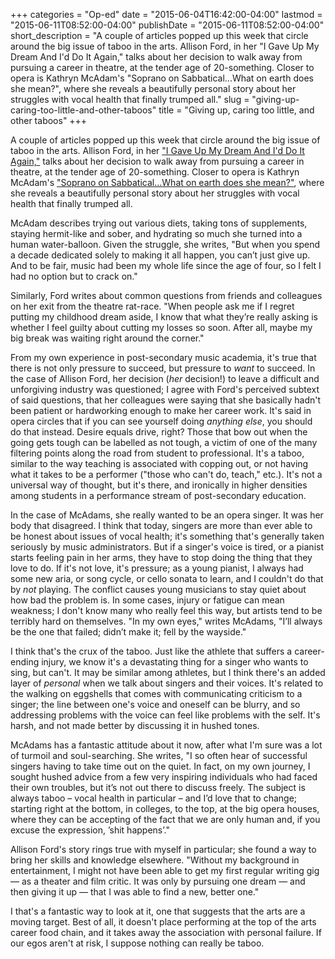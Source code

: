 +++
categories = "Op-ed"
date = "2015-06-04T16:42:00-04:00"
lastmod = "2015-06-11T08:52:00-04:00"
publishDate = "2015-06-11T08:52:00-04:00"
short_description = "A couple of articles popped up this week that circle around the big issue of taboo in the arts. Allison Ford, in her &quot;I Gave Up My Dream And I&#039;d Do It Again,&quot; talks about her decision to walk away from pursuing a career in theatre, at the tender age of 20-something. Closer to opera is Kathryn McAdam&#039;s &quot;Soprano on Sabbatical...What on earth does she mean?&quot;, where she reveals a beautifully personal story about her struggles with vocal health that finally trumped all."
slug = "giving-up-caring-too-little-and-other-taboos"
title = "Giving up, caring too little, and other taboos"
+++

A couple of articles popped up this week that circle around the big issue of taboo in the arts. Allison Ford, in her ["I Gave Up My Dream And I'd Do It Again,"](http://www.thegloss.com/2012/06/05/career/i-gave-up-my-dream-and-id-do-it-again-731/) talks about her decision to walk away from pursuing a career in theatre, at the tender age of 20-something. Closer to opera is Kathryn McAdam's ["Soprano on Sabbatical...What on earth does she mean?"](https://sopranoonsabbatical.wordpress.com/2015/06/04/soprano-on-sabbatical-what-on-earth-does-she-mean/), where she reveals a beautifully personal story about her struggles with vocal health that finally trumped all.

McAdam describes trying out various diets, taking tons of supplements, staying hermit-like and sober, and hydrating so much she turned into a human water-balloon. Given the struggle, she writes, "But when you spend a decade dedicated solely to making it all happen, you can’t just give up. And to be fair, music had been my whole life since the age of four, so I felt I had no option but to crack on."

Similarly, Ford writes about common questions from friends and colleagues on her exit from the theatre rat-race. "When people ask me if I regret putting my childhood dream aside, I know that what they’re really asking is whether I feel guilty about cutting my losses so soon. After all, maybe my big break was waiting right around the corner."

From my own experience in post-secondary music academia, it's true that there is not only pressure to succeed, but pressure to *want* to succeed. In the case of Allison Ford, her decision (*her* decision!) to leave a difficult and unforgiving industry was questioned; I agree with Ford's perceived subtext of said questions, that her colleagues were saying that she basically hadn't been patient or hardworking enough to make her career work. It's said in opera circles that if you can see yourself doing *anything else*, you should do that instead. Desire equals drive, right? Those that bow out when the going gets tough can be labelled as not tough, a victim of one of the many filtering points along the road from student to professional. It's a taboo, similar to the way teaching is associated with copping out, or not having what it takes to be a performer ("those who can't do, teach," etc.). It's not a universal way of thought, but it's there, and ironically in higher densities among students in a performance stream of post-secondary education.

In the case of McAdams, she really wanted to be an opera singer. It was her body that disagreed. I think that today, singers are more than ever able to be honest about issues of vocal health; it's something that's generally taken seriously by music administrators. But if a singer's voice is tired, or a pianist starts feeling pain in her arms, they have to stop doing the thing that they love to do. If it's not love, it's pressure; as a young pianist, I always had some new aria, or song cycle, or cello sonata to learn, and I couldn't do that by *not* playing. The conflict causes young musicians to stay quiet about how bad the problem is. In some cases, injury or fatigue can mean weakness; I don't know many who really feel this way, but artists tend to be terribly hard on themselves. "In my own eyes," writes McAdams, "I’ll always be the one that failed; didn’t make it; fell by the wayside."

I think that's the crux of the taboo. Just like the athlete that suffers a career-ending injury, we know it's a devastating thing for a singer who wants to sing, but can't. It may be similar among athletes, but I think there's an added layer of *personal* when we talk about singers and their voices. It's related to the walking on eggshells that comes with communicating criticism to a singer; the line between one's voice and oneself can be blurry, and so addressing problems with the voice can feel like problems with the self. It's harsh, and not made better by discussing it in hushed tones.

McAdams has a fantastic attitude about it now, after what I'm sure was a lot of turmoil and soul-searching. She writes, "I so often hear of successful singers having to take time out on the quiet. In fact, on my own journey, I sought hushed advice from a few very inspiring individuals who had faced their own troubles, but it’s not out there to discuss freely. The subject is always taboo – vocal health in particular – and I’d love that to change; starting right at the bottom, in colleges, to the top, at the big opera houses, where they can be accepting of the fact that we are only human and, if you excuse the expression, ’shit happens’."

Allison Ford's story rings true with myself in particular; she found a way to bring her skills and knowledge elsewhere. "Without my background in entertainment, I might not have been able to get my first regular writing gig — as a theater and film critic. It was only by pursuing one dream — and then giving it up — that I was able to find a new, better one."

I that's a fantastic way to look at it, one that suggests that the arts are a moving target. Best of all, it doesn't place performing at the top of the arts career food chain, and it takes away the association with personal failure. If our egos aren't at risk, I suppose nothing can really be taboo.
